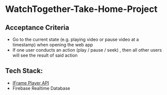 # WatchTogether-Take-Home-Project

## Acceptance Criteria
- Go to the current state (e.g. playing video or pause video at a timestamp) when opening the web app
- If one user conducts an action (play / pause / seek) , then all other users will see the result of said action


## Tech Stack:
- [IFrame Player API](https://developers.google.com/youtube/iframe_api_reference)
- Firebase Realtime Database